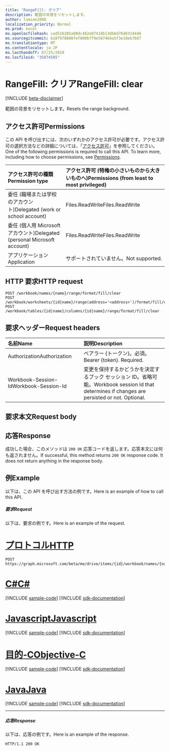 ```yaml
---
title: 'RangeFill: クリア'
description: 範囲の背景をリセットします。
author: lumine2008
localization_priority: Normal
ms.prod: excel
ms.openlocfilehash: cad516285a80dc482e87418b13db6d76d6314446
ms.sourcegitcommit: b18f978808fef800bff9e587464a5f3e18eb7687
ms.translationtype: MT
ms.contentlocale: ja-JP
ms.lasthandoff: 07/25/2019
ms.locfileid: "35874585"
---
```

# <a name="rangefill-clear"></a><span data-ttu-id="e5322-103">RangeFill: クリア</span><span class="sxs-lookup"><span data-stu-id="e5322-103">RangeFill: clear</span></span>

[!INCLUDE [beta-disclaimer](../../includes/beta-disclaimer.md)]

<span data-ttu-id="e5322-104">範囲の背景をリセットします。</span><span class="sxs-lookup"><span data-stu-id="e5322-104">Resets the range background.</span></span>
## <a name="permissions"></a><span data-ttu-id="e5322-105">アクセス許可</span><span class="sxs-lookup"><span data-stu-id="e5322-105">Permissions</span></span>
<span data-ttu-id="e5322-p101">この API を呼び出すには、次のいずれかのアクセス許可が必要です。アクセス許可の選択方法などの詳細については、「[アクセス許可](/graph/permissions-reference)」を参照してください。</span><span class="sxs-lookup"><span data-stu-id="e5322-p101">One of the following permissions is required to call this API. To learn more, including how to choose permissions, see [Permissions](/graph/permissions-reference).</span></span>

|<span data-ttu-id="e5322-108">アクセス許可の種類</span><span class="sxs-lookup"><span data-stu-id="e5322-108">Permission type</span></span>      | <span data-ttu-id="e5322-109">アクセス許可 (特権の小さいものから大きいものへ)</span><span class="sxs-lookup"><span data-stu-id="e5322-109">Permissions (from least to most privileged)</span></span>              |
|:--------------------|:---------------------------------------------------------|
|<span data-ttu-id="e5322-110">委任 (職場または学校のアカウント)</span><span class="sxs-lookup"><span data-stu-id="e5322-110">Delegated (work or school account)</span></span> | <span data-ttu-id="e5322-111">Files.ReadWrite</span><span class="sxs-lookup"><span data-stu-id="e5322-111">Files.ReadWrite</span></span>    |
|<span data-ttu-id="e5322-112">委任 (個人用 Microsoft アカウント)</span><span class="sxs-lookup"><span data-stu-id="e5322-112">Delegated (personal Microsoft account)</span></span> | <span data-ttu-id="e5322-113">Files.ReadWrite</span><span class="sxs-lookup"><span data-stu-id="e5322-113">Files.ReadWrite</span></span>    |
|<span data-ttu-id="e5322-114">アプリケーション</span><span class="sxs-lookup"><span data-stu-id="e5322-114">Application</span></span> | <span data-ttu-id="e5322-115">サポートされていません。</span><span class="sxs-lookup"><span data-stu-id="e5322-115">Not supported.</span></span> |

## <a name="http-request"></a><span data-ttu-id="e5322-116">HTTP 要求</span><span class="sxs-lookup"><span data-stu-id="e5322-116">HTTP request</span></span>
<!-- { "blockType": "ignored" } -->
```http
POST /workbook/names/{name}/range/format/fill/clear
POST /workbook/worksheets/{id|name}/range(address='<address>')/format/fill/clear
POST /workbook/tables/{id|name}/columns/{id|name}/range/format/fill/clear

```
## <a name="request-headers"></a><span data-ttu-id="e5322-117">要求ヘッダー</span><span class="sxs-lookup"><span data-stu-id="e5322-117">Request headers</span></span>
| <span data-ttu-id="e5322-118">名前</span><span class="sxs-lookup"><span data-stu-id="e5322-118">Name</span></span>       | <span data-ttu-id="e5322-119">説明</span><span class="sxs-lookup"><span data-stu-id="e5322-119">Description</span></span>|
|:---------------|:----------|
| <span data-ttu-id="e5322-120">Authorization</span><span class="sxs-lookup"><span data-stu-id="e5322-120">Authorization</span></span>  | <span data-ttu-id="e5322-p102">ベアラー {トークン}。必須。</span><span class="sxs-lookup"><span data-stu-id="e5322-p102">Bearer {token}. Required.</span></span> |
| <span data-ttu-id="e5322-123">Workbook-Session-Id</span><span class="sxs-lookup"><span data-stu-id="e5322-123">Workbook-Session-Id</span></span>  | <span data-ttu-id="e5322-p103">変更を保持するかどうかを決定するブック セッション ID。省略可能。</span><span class="sxs-lookup"><span data-stu-id="e5322-p103">Workbook session Id that determines if changes are persisted or not. Optional.</span></span>|

## <a name="request-body"></a><span data-ttu-id="e5322-126">要求本文</span><span class="sxs-lookup"><span data-stu-id="e5322-126">Request body</span></span>

## <a name="response"></a><span data-ttu-id="e5322-127">応答</span><span class="sxs-lookup"><span data-stu-id="e5322-127">Response</span></span>

<span data-ttu-id="e5322-p104">成功した場合、このメソッドは `200 OK` 応答コードを返します。応答本文には何も返されません。</span><span class="sxs-lookup"><span data-stu-id="e5322-p104">If successful, this method returns `200 OK` response code. It does not return anything in the response body.</span></span>

## <a name="example"></a><span data-ttu-id="e5322-130">例</span><span class="sxs-lookup"><span data-stu-id="e5322-130">Example</span></span>
<span data-ttu-id="e5322-131">以下は、この API を呼び出す方法の例です。</span><span class="sxs-lookup"><span data-stu-id="e5322-131">Here is an example of how to call this API.</span></span>
##### <a name="request"></a><span data-ttu-id="e5322-132">要求</span><span class="sxs-lookup"><span data-stu-id="e5322-132">Request</span></span>
<span data-ttu-id="e5322-133">以下は、要求の例です。</span><span class="sxs-lookup"><span data-stu-id="e5322-133">Here is an example of the request.</span></span>

# <a name="httptabhttp"></a>[<span data-ttu-id="e5322-134">プロトコル</span><span class="sxs-lookup"><span data-stu-id="e5322-134">HTTP</span></span>](#tab/http)
<!-- {
  "blockType": "request",
  "name": "rangefill_clear"
}-->
```http
POST https://graph.microsoft.com/beta/me/drive/items/{id}/workbook/names/{name}/range/format/fill/clear
```
# <a name="ctabcsharp"></a>[<span data-ttu-id="e5322-135">C#</span><span class="sxs-lookup"><span data-stu-id="e5322-135">C#</span></span>](#tab/csharp)
[!INCLUDE [sample-code](../includes/snippets/csharp/rangefill-clear-csharp-snippets.md)]
[!INCLUDE [sdk-documentation](../includes/snippets/snippets-sdk-documentation-link.md)]

# <a name="javascripttabjavascript"></a>[<span data-ttu-id="e5322-136">Javascript</span><span class="sxs-lookup"><span data-stu-id="e5322-136">Javascript</span></span>](#tab/javascript)
[!INCLUDE [sample-code](../includes/snippets/javascript/rangefill-clear-javascript-snippets.md)]
[!INCLUDE [sdk-documentation](../includes/snippets/snippets-sdk-documentation-link.md)]

# <a name="objective-ctabobjc"></a>[<span data-ttu-id="e5322-137">目的-C</span><span class="sxs-lookup"><span data-stu-id="e5322-137">Objective-C</span></span>](#tab/objc)
[!INCLUDE [sample-code](../includes/snippets/objc/rangefill-clear-objc-snippets.md)]
[!INCLUDE [sdk-documentation](../includes/snippets/snippets-sdk-documentation-link.md)]

# <a name="javatabjava"></a>[<span data-ttu-id="e5322-138">Java</span><span class="sxs-lookup"><span data-stu-id="e5322-138">Java</span></span>](#tab/java)
[!INCLUDE [sample-code](../includes/snippets/java/rangefill-clear-java-snippets.md)]
[!INCLUDE [sdk-documentation](../includes/snippets/snippets-sdk-documentation-link.md)]

---


##### <a name="response"></a><span data-ttu-id="e5322-139">応答</span><span class="sxs-lookup"><span data-stu-id="e5322-139">Response</span></span>
<span data-ttu-id="e5322-140">以下は、応答の例です。</span><span class="sxs-lookup"><span data-stu-id="e5322-140">Here is an example of the response.</span></span> 
<!-- {
  "blockType": "response",
  "truncated": true,
  "@odata.type": "microsoft.graph.none"
} -->
```http
HTTP/1.1 200 OK
```

<!-- uuid: 8fcb5dbc-d5aa-4681-8e31-b001d5168d79
2015-10-25 14:57:30 UTC -->
<!--
{
  "type": "#page.annotation",
  "description": "RangeFill: clear",
  "keywords": "",
  "section": "documentation",
  "tocPath": "",
  "suppressions": [
  ]
}
-->

